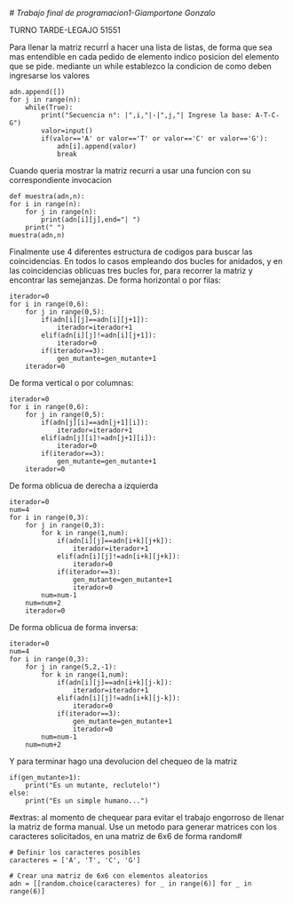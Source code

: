 
<em> # Trabajo final de programacion1-Giamportone Gonzalo </em>

TURNO TARDE-LEGAJO 51551

Para llenar la matriz recurrÍ a hacer una lista de listas, de forma que sea mas entendible en cada pedido de elemento indico posicion del elemento que se pide. mediante un while establezco la condicion de como deben ingresarse los valores
    
    adn.append([])
    for j in range(n):
        while(True):
            print("Secuencia n°: |",i,"|-|",j,"| Ingrese la base: A-T-C-G")
            valor=input()
            if(valor=='A' or valor=='T' or valor=='C' or valor=='G'):
                adn[i].append(valor)
                break
Cuando queria mostrar la matriz recurri a usar una funcion con su correspondiente invocacion
    
    def muestra(adn,n):
    for i in range(n):
        for j in range(n):
            print(adn[i][j],end="| ")
        print(" ") 
    muestra(adn,n)

Finalmente use 4 diferentes estructura de codigos para buscar las coincidencias. En todos lo casos empleando dos bucles for anidados, y en las coincidencias oblicuas tres bucles for, para recorrer la matriz y encontrar las semejanzas.
De forma horizontal o por filas:

    iterador=0
    for i in range(0,6):
        for j in range(0,5):
            if(adn[i][j]==adn[i][j+1]):
                iterador=iterador+1
            elif(adn[i][j]!=adn[i][j+1]):
                iterador=0
            if(iterador==3):
                gen_mutante=gen_mutante+1
        iterador=0

De forma vertical o por columnas:

    iterador=0
    for i in range(0,6):
        for j in range(0,5):
            if(adn[j][i]==adn[j+1][i]):
                iterador=iterador+1
            elif(adn[j][i]!=adn[j+1][i]):
                iterador=0
            if(iterador==3):
                gen_mutante=gen_mutante+1
        iterador=0

De forma oblicua de derecha a izquierda

    iterador=0
    num=4
    for i in range(0,3):
        for j in range(0,3):
            for k in range(1,num):
                if(adn[i][j]==adn[i+k][j+k]):
                    iterador=iterador+1
                elif(adn[i][j]!=adn[i+k][j+k]):
                    iterador=0
                if(iterador==3):
                    gen_mutante=gen_mutante+1
                    iterador=0
            num=num-1
        num=num+2
        iterador=0

De forma oblicua de forma inversa:

    iterador=0
    num=4
    for i in range(0,3):
        for j in range(5,2,-1):
            for k in range(1,num):
                if(adn[i][j]==adn[i+k][j-k]):
                    iterador=iterador+1
                elif(adn[i][j]!=adn[i+k][j-k]):
                    iterador=0
                if(iterador==3):
                    gen_mutante=gen_mutante+1
                    iterador=0
            num=num-1
        num=num+2   
Y para terminar hago una devolucion del chequeo de la matriz
    
    if(gen_mutante>1):
        print("Es un mutante, reclutelo!")
    else:
        print("Es un simple humano...")


#extras: al momento de chequear para evitar el trabajo engorroso de llenar la matriz de forma manual. Use un metodo para generar matrices con los caracteres solicitados, en una matriz de 6x6 de forma random#

    # Definir los caracteres posibles
    caracteres = ['A', 'T', 'C', 'G']

    # Crear una matriz de 6x6 con elementos aleatorios
    adn = [[random.choice(caracteres) for _ in range(6)] for _ in range(6)]
   
